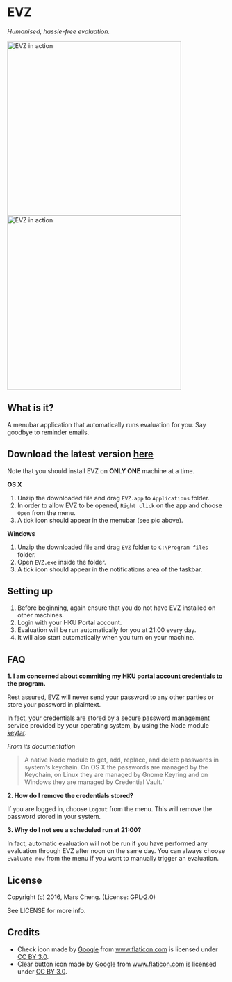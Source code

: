EVZ
===
_Humanised, hassle-free evaluation._


<img src="http://marscky.github.io/evz/assets/intro.png" alt="EVZ in action" height="400px"> <img src="http://marscky.github.io/evz/assets/intro0.png" alt="EVZ in action" height="400px">

What is it?
-----------
A menubar application that automatically runs evaluation for you. Say goodbye to reminder emails.

Download the latest version  [here](https://github.com/marscky/evz/releases/latest)
---------
Note that you should install EVZ on **ONLY ONE** machine at a time.

**OS X**

1. Unzip the downloaded file and drag `EVZ.app` to `Applications` folder.
2. In order to allow EVZ to be opened, `Right click` on the app and choose `Open` from the menu.
3. A tick icon should appear in the menubar (see pic above).

**Windows**

1. Unzip the downloaded file and drag `EVZ` folder to `C:\Program files`  folder.
2. Open `EVZ.exe` inside the folder.
3. A tick icon should appear in the notifications area of the taskbar.

Setting up
----------

1. Before beginning, again ensure that you do not have EVZ installed on other machines.
2. Login with your HKU Portal account.
3. Evaluation will be run automatically for you at 21:00 every day.
4. It will also start automatically when you turn on your machine.

## FAQ

**1. I am concerned about commiting my HKU portal account credentials to the program.**

Rest assured, EVZ will never send your password to any other parties or store your password in plaintext.

In fact, your credentials are stored by a secure password management service provided by your operating system, by using the Node module [keytar](https://www.npmjs.com/package/keytar).

_From its documentation_

> A native Node module to get, add, replace, and delete passwords in system's
> keychain. On OS X the passwords are managed by the Keychain, on Linux they
> are managed by Gnome Keyring and on Windows they are managed by Credential
> Vault.`

**2. How do I remove the credentials stored?**

If you are logged in, choose `Logout` from the menu. This will remove the password stored in your system.

**3. Why do I not see a scheduled run at 21:00?**

In fact, automatic evaluation will not be run if you have performed any evaluation through EVZ after noon on the same day. You can always choose `Evaluate now` from the menu if you want to manually trigger an evaluation.

License
-------
Copyright (c) 2016, Mars Cheng. (License: GPL-2.0)

See LICENSE for more info.

Credits
-------
- Check icon made by <a href="http://www.google.com" title="Google">Google</a> from <a href="http://www.flaticon.com" title="Flaticon">www.flaticon.com</a> is licensed under <a href="http://creativecommons.org/licenses/by/3.0/" title="Creative Commons BY 3.0">CC BY 3.0</a>.
- Clear button icon made by <a href="http://www.google.com" title="Google">Google</a> from <a href="http://www.flaticon.com" title="Flaticon">www.flaticon.com</a> is licensed under <a href="http://creativecommons.org/licenses/by/3.0/" title="Creative Commons BY 3.0">CC BY 3.0</a>.
